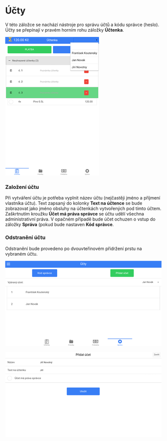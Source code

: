 # Účty

V této záložce se nachází nástroje pro správu účtů a kódu správce (heslo). Účty se přepínají v pravém horním rohu záložky **Účtenka**.

![](img/settings_accounts.png)

### Založení účtu

Při vytváření účtu je potřeba vyplnit název účtu (nejčastěji jméno a příjmení vlastníka účtu). Text zapsaný do kolonky **Text na účtence** se bude zobrazovat jako jméno obsluhy na účtenkách vytvořených pod tímto účtem. Zaškrtnutím kroužku **Účet má práva správce** se účtu udělí všechna administrativní práva. V opačném případě bude účet ochuzen o vstup do záložky **Správa** (pokud bude nastaven **Kód správce**.

### Odstranění účtu

Odstranění bude provedeno po dvouvteřinovém přidržení prstu na vybraném účtu.

![](img/settings_accounts1.png)



![](img/settings_accounts2.png)
